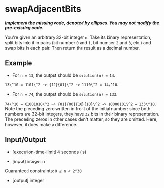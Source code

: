 # swapAdjacentBits

***Implement the missing code, denoted by ellipses. You may not modify the pre-existing code.***

You're given an arbitrary 32-bit integer `n`. Take its binary representation, split bits into it in pairs (bit number `0` and `1`, bit number `2` and `3`, etc.) and swap bits in each pair. Then return the result as a decimal number.

## Example

- For `n = 13`, the output should be
`solution(n) = 14`.

`13\^10 = 1101\^2 ~> {11}{01}\^2 ~> 1110\^2 = 14\^10`.

- For `n = 74`, the output should be
`solution(n) = 133`.

`74\^10 = 01001010\^2 ~> {01}{00}{10}{10}\^2 ~> 10000101\^2 = 133\^10`.
Note the preceding zero written in front of the initial number: since both numbers are 32-bit integers, they have `32` bits in their binary representation. The preceding zeros in other cases don't matter, so they are omitted. Here, however, it does make a difference.

## Input/Output

- [execution-time-limit] 4 seconds (js)

- [input] integer n

Guaranteed constraints:
`0 ≤ n < 2^30`.

- [output] integer
